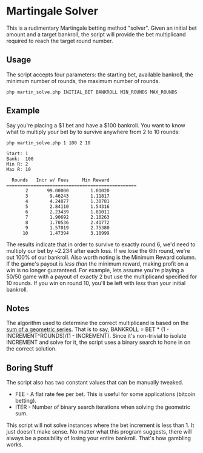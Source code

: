 Martingale Solver
==================

This is a rudimentary Martingale betting method "solver".
Given an initial bet amount and a target bankroll, the script will provide the bet multiplicand required to reach the target round number.


Usage
------

The script accepts four parameters: the starting bet, available bankroll, the minimum number of rounds, the maximum number of rounds.

    php martin_solve.php INITIAL_BET BANKROLL MIN_ROUNDS MAX_ROUNDS


Example
-------

Say you're placing a $1 bet and have a $100 bankroll.
You want to know what to multiply your bet by to survive anywhere from 2 to 10 rounds:

    php martin_solve.php 1 100 2 10

    Start: 1
    Bank:  100
    Min R: 2
    Max R: 10

      Rounds   Incr w/ Fees     Min Reward
    ================================================
           2       99.00000        1.01020
           3        9.46243        1.11817
           4        4.24877        1.30781
           5        2.84110        1.54316
           6        2.23439        1.81011
           7        1.90692        2.10263
           8        1.70536        2.41772
           9        1.57019        2.75380
          10        1.47394        3.10999

The results indicate that in order to survive to exactly round 6, we'd need to multiply our bet by ~2.234 after each loss.  If we lose the 6th round, we're out 100% of our bankroll.
Also worth noting is the Minimum Reward column.  If the game's payout is _less than_ the minimum reward, making profit on a win is no longer guaranteed.
For example, lets assume you're playing a 50/50 game with a payout of exactly 2 but use the multiplicand specified for 10 rounds.  If you win on round 10, you'll be left with _less_ than your initial bankroll.


Notes
-----

The algorithm used to determine the correct multiplicand is based on the [sum of a geometric series](https://en.wikipedia.org/wiki/Geometric_series#Sum).
That is to say, BANKROLL = BET * (1 - INCREMENT^ROUNDS)/(1 - INCREMENT).
Since it's non-trivial to isolate INCREMENT and solve for it, the script uses a binary search to hone in on the correct solution.


Boring Stuff
------------

The script also has two constant values that can be manually tweaked.
* FEE - A flat rate fee per bet.  This is useful for some applications (bitcoin betting).
* ITER - Number of binary search iterations when solving the geometric sum.

This script will not solve instances where the bet increment is less than 1.  It just doesn't make sense.
No matter what this program suggests, there will always be a possibility of losing your entire bankroll.  That's how gambling works.
